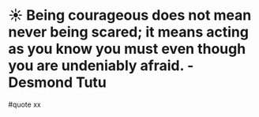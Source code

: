 # ☀️ Being courageous does not mean never being scared; it means acting as you know you must even though you are undeniably afraid. - Desmond Tutu
#quote xx